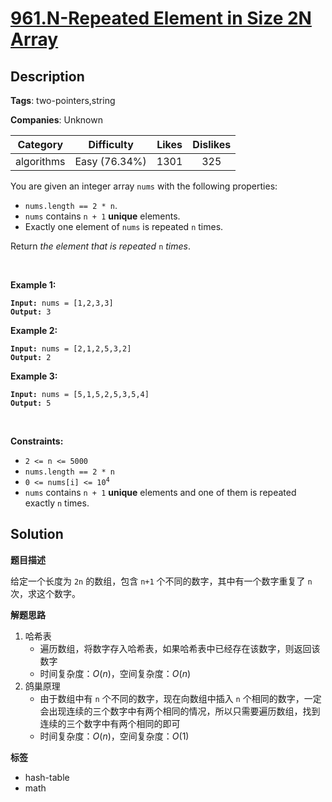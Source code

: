 # [961.N-Repeated Element in Size 2N Array](https://leetcode.com/problems/n-repeated-element-in-size-2n-array/description/)

## Description

**Tags**: two-pointers,string

**Companies**: Unknown

|  Category  |  Difficulty   | Likes | Dislikes |
| :--------: | :-----------: | :---: | :------: |
| algorithms | Easy (76.34%) | 1301  |   325    |

<p>You are given an integer array <code>nums</code> with the following properties:</p>
<ul>
  <li><code>nums.length == 2 * n</code>.</li>
  <li><code>nums</code> contains <code>n + 1</code> <strong>unique</strong> elements.</li>
  <li>Exactly one element of <code>nums</code> is repeated <code>n</code> times.</li>
</ul>
<p>Return <em>the element that is repeated </em><code>n</code><em> times</em>.</p>
<p>&nbsp;</p>
<p><strong class="example">Example 1:</strong></p>
<pre><code><strong>Input:</strong> nums = [1,2,3,3]
<strong>Output:</strong> 3</code></pre><p><strong class="example">Example 2:</strong></p>
<pre><code><strong>Input:</strong> nums = [2,1,2,5,3,2]
<strong>Output:</strong> 2</code></pre><p><strong class="example">Example 3:</strong></p>
<pre><code><strong>Input:</strong> nums = [5,1,5,2,5,3,5,4]
<strong>Output:</strong> 5</code></pre>
<p>&nbsp;</p>
<p><strong>Constraints:</strong></p>
<ul>
  <li><code>2 &lt;= n &lt;= 5000</code></li>
  <li><code>nums.length == 2 * n</code></li>
  <li><code>0 &lt;= nums[i] &lt;= 10<sup>4</sup></code></li>
  <li><code>nums</code> contains <code>n + 1</code> <strong>unique</strong> elements and one of them is repeated exactly <code>n</code> times.</li>
</ul>

## Solution

**题目描述**

给定一个长度为 `2n` 的数组，包含 `n+1` 个不同的数字，其中有一个数字重复了 `n` 次，求这个数字。

**解题思路**

1. 哈希表
   - 遍历数组，将数字存入哈希表，如果哈希表中已经存在该数字，则返回该数字
   - 时间复杂度：$O(n)$，空间复杂度：$O(n)$
2. 鸽巢原理
   - 由于数组中有 `n` 个不同的数字，现在向数组中插入 `n` 个相同的数字，一定会出现连续的三个数字中有两个相同的情况，所以只需要遍历数组，找到连续的三个数字中有两个相同的即可
   - 时间复杂度：$O(n)$，空间复杂度：$O(1)$

**标签**

- hash-table
- math
